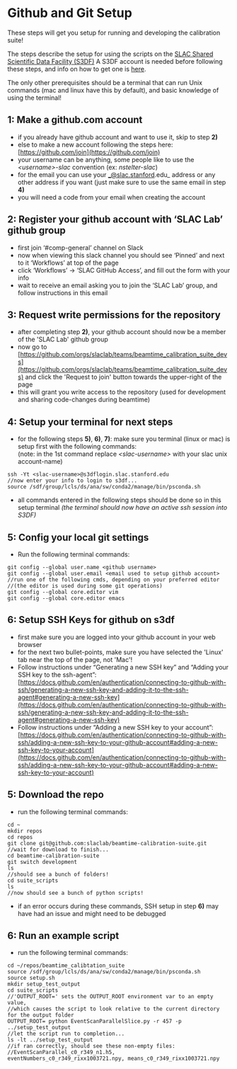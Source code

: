 # Github and Git Setup

These steps will get you setup for running and developing the calibration suite!

The steps describe the setup for using the scripts on the [SLAC Shared Scientific Data Facility (S3DF)](https://s3df.slac.stanford.edu/public/doc/#/) A S3DF account is needed before following these steps, and info on how to get one is [here](https://s3df.slac.stanford.edu/public/doc/#/accounts-and-access).

The only other prerequisites should be a terminal that can run Unix commands (mac and linux have this by default), and basic knowledge of using the terminal!

## 1: Make a github.com account

* if you already have github account and want to use it, skip to step **2)**
* else to make a new account following the steps here: [https://github.com/join](https://github.com/join)
* your username can be anything, some people like to use the _\<username>-slac_ convention (ex: _nstelter-slac_)
* for the email you can use your _@slac.stanford.edu_ address or any other address if you want (just make sure to use the same email in step **4)**
* you will need a code from your email when creating the account

## 2: Register your github account with ‘SLAC Lab’ github group

* first join ‘#comp-general’ channel on Slack
* now when viewing this slack channel you should see ‘Pinned’ and next to it ‘Workflows’ at top of the page
* click ‘Workflows’ -> ‘SLAC GitHub Access’, and fill out the form with your info
* wait to receive an email asking you to join the ‘SLAC Lab’ group, and follow instructions in this email

## 3: Request write permissions for the repository

* after completing step **2)**, your github account should now be a member of the 'SLAC Lab' github group
*  now go to [https://github.com/orgs/slaclab/teams/beamtime_calibration_suite_devs](https://github.com/orgs/slaclab/teams/beamtime_calibration_suite_devs) and click the 'Request to join' button towards the upper-right of the page
*  this will grant you write access to the repository (used for development and sharing code-changes during beamtime)

## 4: Setup your terminal for next steps

* for the following steps **5)**, **6)**, **7)**: make sure you terminal (linux or mac) is setup first with the following commands:  
(note: in the 1st command replace _\<slac-username\>_ with your slac unix account-name)  
``` 
ssh -Yt <slac-username>@s3dflogin.slac.stanford.edu
//now enter your info to login to s3df...
source /sdf/group/lcls/ds/ana/sw/conda2/manage/bin/psconda.sh
```
* all commands entered in the following steps should be done so in this setup terminal _(the terminal should now have an active ssh session into S3DF)_

## 5: Config your local git settings

* Run the following terminal commands:
``` 
git config --global user.name <github username>
git config --global user.email <email used to setup github account>
//run one of the following cmds, depending on your preferred editor 
//(the editor is used during some git operations)
git config --global core.editor vim
git config --global core.editor emacs
```

## 6: Setup SSH Keys for github on s3df

* first make sure you are logged into your github account in your web browser
* for the next two bullet-points, make sure you have selected the 'Linux' tab near the top of the page, not 'Mac'!
* Follow instructions under “Generating a new SSH key” and “Adding your SSH key to the ssh-agent”: [https://docs.github.com/en/authentication/connecting-to-github-with-ssh/generating-a-new-ssh-key-and-adding-it-to-the-ssh-agent#generating-a-new-ssh-key](https://docs.github.com/en/authentication/connecting-to-github-with-ssh/generating-a-new-ssh-key-and-adding-it-to-the-ssh-agent#generating-a-new-ssh-key) 
* Follow instructions under “Adding a new SSH key to your account”: [https://docs.github.com/en/authentication/connecting-to-github-with-ssh/adding-a-new-ssh-key-to-your-github-account#adding-a-new-ssh-key-to-your-account](https://docs.github.com/en/authentication/connecting-to-github-with-ssh/adding-a-new-ssh-key-to-your-github-account#adding-a-new-ssh-key-to-your-account)


## 5: Download the repo

* run the following terminal commands:
```
cd ~
mkdir repos
cd repos
git clone git@github.com:slaclab/beamtime-calibration-suite.git
//wait for download to finish...
cd beamtime-calibration-suite
git switch development
ls
//should see a bunch of folders!
cd suite_scripts
ls
//now should see a bunch of python scripts!
```
* if an error occurs during these commands, SSH setup in step **6)** may have had an issue and might need to be debugged


## 6: Run an example script

* run the following terminal commands:
```
cd ~/repos/beamtime_calibtation_suite
source /sdf/group/lcls/ds/ana/sw/conda2/manage/bin/psconda.sh
source setup.sh
mkdir setup_test_output
cd suite_scripts
//'OUTPUT_ROOT=' sets the OUTPUT_ROOT environment var to an empty value,
//which causes the script to look relative to the current directory for the output folder
OUTPUT_ROOT= python EventScanParallelSlice.py -r 457 -p ../setup_test_output
//let the script run to completion...
ls -lt ../setup_test_output
//if ran correctly, should see these non-empty files:
//EventScanParallel_c0_r349_n1.h5, eventNumbers_c0_r349_rixx1003721.npy, means_c0_r349_rixx1003721.npy
```